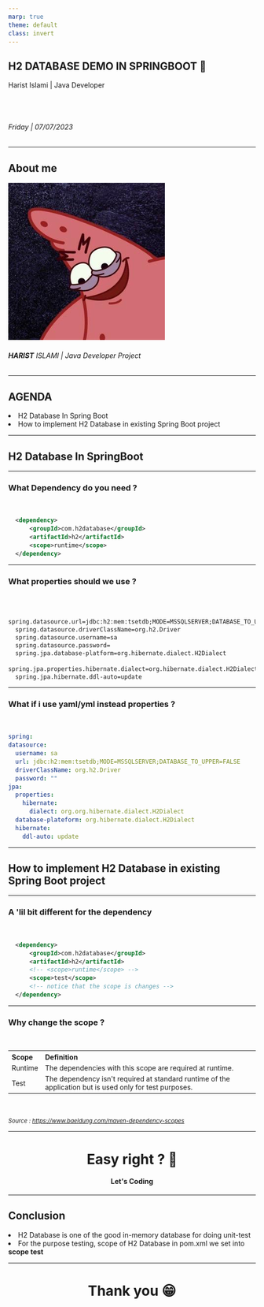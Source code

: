 ```yaml
---
marp: true
theme: default
class: invert
---
```


## H2 DATABASE DEMO IN SPRINGBOOT :leaves:

Harist Islami | Java Developer

<br>
<br>

###### Friday | 07/07/2023

---

## About me

![bg left height:4in](photo.jpg)

###### <b><em>HARIST</em></b> ISLAMI | Java Developer Project

---

## AGENDA

<li> H2 Database In Spring Boot
<li> How to implement H2 Database in existing Spring Boot project

---

## H2 Database In SpringBoot

---

### What Dependency do you need ?

<br>

```xml
  <dependency>
      <groupId>com.h2database</groupId>
      <artifactId>h2</artifactId>
      <scope>runtime</scope>
  </dependency>
```

---

### What properties should we use ?

<br>

```properties
  spring.datasource.url=jdbc:h2:mem:tsetdb;MODE=MSSQLSERVER;DATABASE_TO_UPPER=FALSE
  spring.datasource.driverClassName=org.h2.Driver
  spring.datasource.username=sa
  spring.datasource.password=
  spring.jpa.database-platform=org.hibernate.dialect.H2Dialect
  spring.jpa.properties.hibernate.dialect=org.hibernate.dialect.H2Dialect
  spring.jpa.hibernate.ddl-auto=update
```

---

### What if i use yaml/yml instead properties ?

<br>

```yaml
spring:
datasource:
  username: sa
  url: jdbc:h2:mem:tsetdb;MODE=MSSQLSERVER;DATABASE_TO_UPPER=FALSE
  driverClassName: org.h2.Driver
  password: ""
jpa:
  properties:
    hibernate:
      dialect: org.org.hibernate.dialect.H2Dialect
  database-plateform: org.hibernate.dialect.H2Dialect
  hibernate:
    ddl-auto: update
```

---

## How to implement H2 Database in existing Spring Boot project

---

### A 'lil bit different for the dependency

<br>

```xml
  <dependency>
      <groupId>com.h2database</groupId>
      <artifactId>h2</artifactId>
      <!-- <scope>runtime</scope> -->
      <scope>test</scope>
      <!-- notice that the scope is changes -->
  </dependency>
```

---

### Why change the scope ?

<br>

<table>
<tr>
<th>Scope</th>
<th>Definition</th>
</tr>
<tr>
<td>Runtime</td>
<td>The dependencies with this scope are required at runtime.</td>
</tr>
<tr>
<td>Test</td>
<td>The dependency isn't required at standard runtime of the application but is used only for test purposes.</td>
</tr>
</table>

<br>

<small><em>Source : https://www.baeldung.com/maven-dependency-scopes</em></small>

---

# <div style="text-align: center;">Easy right ? :thinking: </div>

#### <div style="text-align: center;">Let's Coding </div>

---

## Conclusion

<li> H2 Database is one of the good in-memory database for doing unit-test
<li> For the purpose testing, scope of H2 Database in pom.xml we set into <b>scope test</b>

---

# <div style="text-align: center;">Thank you :grin:</div>
